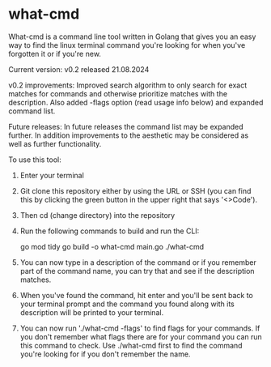 # what-cmd
What-cmd is a command line tool written in Golang that gives you an easy way to find the linux terminal command you're looking for when you've forgotten it or if you're new.

Current version: v0.2 released 21.08.2024

v0.2 improvements: Improved search algorithm to only search for exact matches for commands and otherwise prioritize matches with the description. Also added -flags option (read usage info below) and expanded command list.

Future releases: In future releases the command list may be expanded further. In addition improvements to the aesthetic may be considered as well as further functionality.

To use this tool:

1. Enter your terminal

2. Git clone this repository either by using the URL or SSH (you can find this by clicking the green button in the upper right that says '<>Code').

3. Then cd (change directory) into the repository

4. Run the following commands to build and run the CLI:

   go mod tidy
   go build -o what-cmd main.go
   ./what-cmd

5. You can now type in a description of the command or if you remember part of the command name, you can try that and see if the description matches.

6. When you've found the command, hit enter and you'll be sent back to your terminal prompt and the command you found along with its description will be printed to your terminal.

7. You can now run './what-cmd -flags' to find flags for your commands. If you don't remember what flags there are for your command you can run this command to check. Use ./what-cmd first to find the command you're looking for if you don't remember the name.

